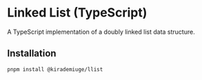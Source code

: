 # Linked List (TypeScript)

A TypeScript implementation of a doubly linked list data structure.

## Installation

```bash
pnpm install @kirademiuge/llist
